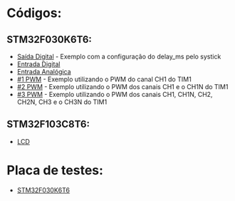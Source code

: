 # Códigos:

## STM32F030K6T6:
- [Saída Digital](STM32F030K6T6/Saída_Digital) - Exemplo com a configuração do delay_ms pelo systick
- [Entrada Digital](STM32F030K6T6/Entrada_Digital)
- [Entrada Analógica](STM32F030K6T6/Entrada_Analógica)
- [#1 PWM](STM32F030K6T6/1_PWM) - Exemplo utilizando o PWM do canal CH1 do TIM1
- [#2 PWM]() - Exemplo utilizando o PWM dos canais CH1 e o CH1N do TIM1
- [#3 PWM]() - Exemplo utilizando o PWM dos canais CH1, CH1N, CH2, CH2N, CH3 e o CH3N do TIM1

## STM32F103C8T6:
- [LCD](STM32F103C8T6/HAL_Library/LCD)

# Placa de testes:
- [STM32F030K6T6](DEV_BOARDS/STM32F030K6T6)
